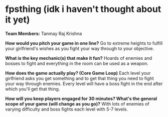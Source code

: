 # fpsthing (idk i haven't thought about it yet)

**Team Members:** Tanmay Raj Krishna

**How would you pitch your game in one line?**
Go to extreme heights to fulfill your girlfriend's wishes as you fight your way through to your objective.

**What is the key mechanic(s) that make it fun?**
Hoards of enemies and bosses to fight and everything in the room can be used as a weapon.

**How does the game actually play? (Core Game Loop)**
Each level your girlfriend asks you get something and to get that thing you need to fight your way through enemies. Every level will have a boss fight in the end after which you'll get that thing.

**How will you keep players engaged for 30 minutes? What's the general scope of your game (will change as you go)?**
With lots of enemies of varying difficulty and boss fights each level with 5-7 levels.
